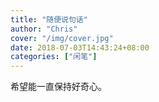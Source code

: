 ```yaml
---
title: "随便说句话"
author: "Chris"
cover: "/img/cover.jpg"
date: 2018-07-03T14:43:24+08:00
categories: ["闲笔"]
---
```


希望能一直保持好奇心。
